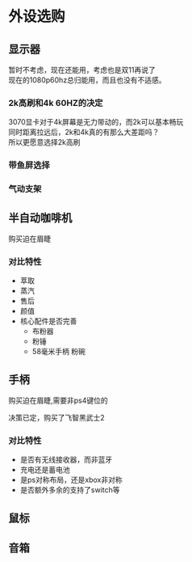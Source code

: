 # 外设选购

## 显示器

暂时不考虑，现在还能用，考虑也是双11再说了  
现在的1080p60hz总归能用，而且也没有不适感。

### 2k高刷和4k 60HZ的决定

3070显卡对于4k屏幕是无力带动的，而2k可以基本畅玩  
同时距离拉远后，2k和4k真的有那么大差距吗？  
所以更愿意选择2k高刷

### 带鱼屏选择

### 气动支架

## 半自动咖啡机

购买迫在眉睫

### 对比特性

* 萃取
* 蒸汽
* 售后
* 颜值
* 核心配件是否完善
    * 布粉器
    * 粉锤
    * 58毫米手柄 粉碗

## 手柄

购买迫在眉睫,需要非ps4键位的

决策已定，购买了飞智黑武士2

### 对比特性

* 是否有无线接收器，而非蓝牙
* 充电还是蓄电池
* 是ps对称布局，还是xbox非对称
* 是否额外多余的支持了switch等

## 鼠标

## 音箱